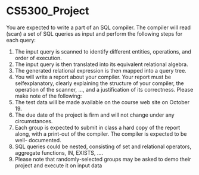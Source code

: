 # CS5300_Project
You are expected to write a part of an SQL compiler. The compiler will read (scan) a set of SQL queries as input and perform the following steps for each query: 
  1) The input query is scanned to identify different entities, operations, and order of execution. 
  2) The input query is then translated into its equivalent relational algebra. 
  3) The generated relational expression is then mapped into a query tree. 
  4) You will write a report about your compiler. 
Your report must be selfexplanatory, clearly explaining the structure of your compiler, the operation of the scanner, …, and a justification of its correctness. Please make note of the following: 
  1) The test data will be made available on the course web site on October 19. 
  2) The due date of the project is firm and will not change under any circumstances. 
  3) Each group is expected to submit in class a hard copy of the report along, with a print-out of the compiler. The compiler is expected to be well- documented. 
  4) SQL queries could be nested, consisting of set and relational operators, aggregate functions, IN, EXISTS, …. 
  5) Please note that randomly-selected groups may be asked to demo their project and execute it on input data
